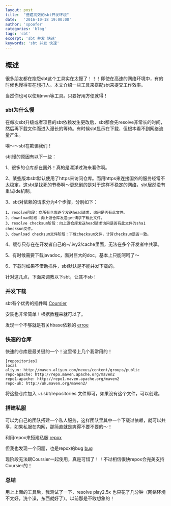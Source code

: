 ```yaml
---
layout: post
title:  "搭建高效的sbt开发环境"
date:   '2016-10-18 19:00:00'
author: 'spoofer'
categories: 'blog'
tags: 'sbt'
excerpt: 'sbt 并发 快速'
keywords: 'sbt 并发 快速'
---
```


## 概述

很多朋友都在抱怨sbt这个工具实在太慢了！！！即使在高速的网络环境中，有的时候也慢得实在想打人。本文介绍一些工具来搭配sbt来提交工作效率。

当然你也可以使用mvn等工具。只要好用方便就得！

<!--more-->

### sbt为什么慢

在每次sbt升级或者项目的sbt依赖发生更改后，sbt都会先resolve非常长的时间，然后再下载文件而进入漫长的等待。有时候sbt显示在下载，但根本看不到网络流量产生。

唉～～sbt在欺骗我们！

sbt慢的原因有以下一些：


1、很多的仓库都在国外！真的是漂洋过海来看你啊。

2、某些版本sbt默认使用了https来访问仓库。而用https来连接国外的服务经常不太稳定，这sbt是找死的节奏啊～更悲剧的是对于这样不稳定的网络，sbt居然没有重试ide机制。

3、sbt对依赖的请求分为4个步骤，分别如下：

```
1、resolve阶段：向所有仓库逐个发送head请求，询问是否有此文件。
2、download阶段：向上游仓库发送get请求下载此文件。
3、resolve checksum阶段：向上游仓库发送head请求询问是否有此文件的sha1 checksun文件。
3、download checksum文件阶段：下载checksum文件，计算checksum是否一致。
```

4、缓存只存在在开发者自己的~/.ivy2/cache里面，无法在多个开发者中共享。

5、有时候需要下载javadoc，面对巨大的doc，基本上只能呵呵了～

6、下载时如果不借助插件，sbt默认是不能并发下载的。

针对这几点，下面来调教以下sbt，让其不sb！

### 并发下载

sbt有个优秀的插件叫 [Coursier](https://github.com/alexarchambault/coursier)

安装也非常简单！根据教程来就可以了。

发现一个不够就是有关hbase依赖的 [erroe](https://github.com/alexarchambault/coursier/issues/325)

### 快速的仓库

快速的仓库是最关键的一个！这里带上几个我常用的！

```
[repositories]
local
aliyun: http://maven.aliyun.com/nexus/content/groups/public
repo-apache: http://repo.maven.apache.org/maven2
repo1-apache: http://repo1.maven.apache.org/maven2
repo-uk: http://uk.maven.org/maven2/
```

将这些仓库加入 ~/.sbt/repositories 文件即可，如果没有这个文件，可以创建。

### 搭建私服

可以为自己的团队搭建一个私人服务，这样团队里其中一个下载过依赖，就可以共享，如果私服在内网，那简直就是爽得不要不要的～！

利用repox来搭建私服 [repox](https://github.com/Centaur/repox)

但我也发现一个问题，也是repox的bug [bug](https://github.com/Centaur/repox/issues/55)

现阶段无法跟Coursier一起使用，真是可惜了！！不过相信很快repox会完美支持Coursier的！

### 总结

用上上面的工具后，我测试了一下，resolve play2.5x  也只花了几分钟（网络环境不太好，洗个澡，东西就好了）。以前那是不敢想象的！
